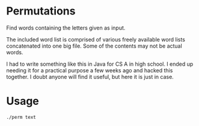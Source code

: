 # Permutations

Find words containing the letters given as input.

The included word list is comprised of various freely available word lists
concatenated into one big file. Some of the contents may not be actual words.

I had to write something like this in Java for CS A in high school. I ended up
needing it for a practical purpose a few weeks ago and hacked this together. I
doubt anyone will find it useful, but here it is just in case.

# Usage

    ./perm text



